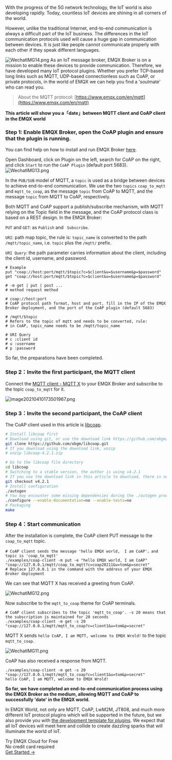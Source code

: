 With the progress of the 5G network technology, the IoT world is also developing rapidly. Today, countless IoT devices are shining in all corners of the world.

However, unlike the traditional Internet, end-to-end communication is always a difficult part of the IoT business. The differences in the IoT communication protocols used will cause a huge gap in communication between devices. It is just like people cannot communicate properly with each other if they speak different languages.

![WechatIMG14.png](https://assets.emqx.com/images/d1206132ad1e17d5ab2b8f50eb5cf9ce.png)
As an IoT message broker, EMQX Broker is on a mission to enable these devices to provide communication. Therefore, we have developed many IoT protocol plugins. Whether you prefer TCP-based long links such as MQTT, UDP-based connectionless such as CoAP, or private protocols, in the world of EMQX we can help you find a 'soulmate' who can read you.

> About the MQTT protocol: [https://www.emqx.com/en/mqtt](https://www.emqx.com/en/mqtt)

**This article will show you a「date」between MQTT client and CoAP client in the EMQX world**



### Step 1: Enable EMQX Broker, open the CoAP plugin and ensure that the plugin is running.

You can find help on how to install and run EMQX Broker [here](https://docs.emqx.io/en/broker/v4.3/index.html).

Open Dashboard, click on Plugin on the left, search for CoAP on the right, and click `Start` to run the `CoAP Plugin` (default port 5683).
![WechatIMG13.png](https://assets.emqx.com/images/3358349652fcf16052d5354bf8fa543f.png)
	

In the `PUB/SUB` model of MQTT, a `topic` is used as a bridge between devices to achieve end-to-end communication. We use the two `topics` `coap_to_mqtt` and `mqtt_to_coap`, as the message `topic` from CoAP to MQTT, and the message `topic` from MQTT to CoAP, respectively.

Both MQTT and CoAP support a publish/subscribe mechanism, with MQTT relying on the Topic field in the message, and the CoAP protocol class is based on a REST design. In the EMQX Broker:

`PUT`  and `GET`: as `Publish` and ` Subscribe`.

`URI`: path map topic, the rule is:  `topic_name` is converted to the path `/mqtt/topic_name`, i.e. `topic` plus the `/mqtt/` prefix.

`URI Query`: the path parameter carries information about the client, including the client id, username, and password.

```shell
# Example
put "coap://host:port/mqtt/$topic?c=$client&u=$username&p=$password"
get "coap://host:port/mqtt/$topic?c=$client&u=$username&p=$password"

# -m get | put | post ...
# method request method

# coap://host:port
# CoAP protocol path format, host and port, fill in the IP of the EMQX Broker deployment, and the port of the CoAP plugin (default 5683)

# /mqtt/$topic 
# Refers to the topic of mqtt and needs to be converted, rule:
# in CoAP, topic_name needs to be /mqtt/topic_name

# URI Query
# c :client id
# u :username
# p :password
```

So far, the preparations have been completed.



### Step 2：Invite the first participant, the MQTT client

Connect the [MQTT client - MQTT X](https://mqttx.app/) to your EMQX Broker and subscribe to the topic `coap_to_mqtt` for it.

![image20210410173501967.png](https://assets.emqx.com/images/776af3a1e1205e1fd99b33e695f876ca.png)


### Step 3：Invite the second participant, the CoAP client

The CoAP client used in this article is [libcoap](https://github.com/obgm/libcoap).

```sh
# Install libcoap first
# Download using git, or use the download link https://github.com/obgm/libcoap/archive/refs/tags/v4.2.1.zip
git clone https://github.com/obgm/libcoap.git
# If you download using the download link, unzip
# unzip libcoap-4.2.1.zip

# Go to the libcoap file directory
cd libcoap
# Switching to a stable version, the author is using v4.2.1
# If you use the download link in this article to download, there is no need to switch versions.
git checkout v4.2.1
# Install configuration
./autogen
# You may encounter some missing dependencies during the ./autogen process (e.g. autoconf and automake), just follow the instructions to install the dependencies.
./configure --enable-documentation=no --enable-tests=no
# Packaging
make
```



### Step 4：Start communication

After  the installation is complete, the CoAP client PUT message to the `coap_to_mqtt` topic.

```shell
# CoAP client sends the message 'hello EMQX world,  I am CoAP'，and topic is 'coap_to_mqtt'
./examples/coap-client -m put -e "hello EMQX world, I am CoAP" "coap://127.0.0.1/mqtt/coap_to_mqtt?c=coap20211&u=tom&p=secret"
# Replace 127.0.0.1 in the command with the address of your EMQX Broker deployment
```

We can see that MQTT X has received a greeting from CoAP.

![WechatIMG12.png](https://assets.emqx.com/images/15c80f669399ee8a47ea8a0fc8e43770.png)

Now subscribe to the `mqtt_to_coap` theme for CoAP terminals.

```shell
# CoAP client subscribes to the topic 'mqtt_to_coap'. -s 20 means that the subscription is maintained for 20 seconds 
./examples/coap-client -m get -s 20 "coap://127.0.0.1/mqtt/mqtt_to_coap?c=client1&u=tom&p=secret"
```

MQTT X sends `hello CoAP, I am MQTT, welcome to EMQX Wrold!`  to the topic `mqtt_to_coap`.

![WechatIMG11.png](https://assets.emqx.com/images/1b3ace0680fef3e3d088241a01fe7cba.png)

CoAP has also received a response from MQTT.

```shell
./examples/coap-client -m get -s 20 "coap://127.0.0.1/mqtt/mqtt_to_coap?c=client1&u=tom&p=secret"
hello CoAP, I am MQTT, welcome to EMQX Wrold!
```



**So far, we have completed an end-to-end communication process using the EMQX Broker as the medium, allowing MQTT and CoAP to successfully 'date' in the EMQX world.**



In EMQX World, not only are MQTT, CoAP, LwM2M, JT808, and much more different IoT protocol plugins which will be supported in the future, but we also provide you with [the development template for plugins](https://github.com/emqx/emqx-plugin-template). We expect that all IoT devices will meet here and collide to create dazzling sparks that will illuminate the world of IoT.


<section class="promotion">
    <div>
        Try EMQX Cloud for Free
        <div class="is-size-14 is-text-normal has-text-weight-normal">No credit card required</div>
    </div>
    <a href="https://accounts.emqx.com/signup?continue=https://cloud-intl.emqx.com/console/deployments/0?oper=new" class="button is-gradient px-5">Get Started →</a >
</section>
